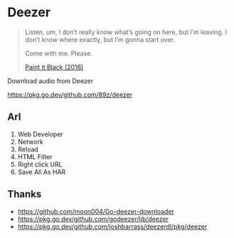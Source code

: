 # Deezer

> Listen, um, I don’t really know what’s going on here, but I’m leaving. I
> don’t know where exactly, but I’m gonna start over.
>
> Come with me. Please.
>
> [Paint it Black (2016)](//wikipedia.org/wiki/Paint_It_Black_%282016_film%29)

Download audio from Deezer

https://pkg.go.dev/github.com/89z/deezer

## Arl

1. Web Developer
2. Network
3. Reload
4. HTML Filter
5. Right click URL
6. Save All As HAR

## Thanks

- https://github.com/moon004/Go-deezer-downloader
- https://pkg.go.dev/github.com/godeezer/lib/deezer
- https://pkg.go.dev/github.com/joshbarrass/deezerdl/pkg/deezer
